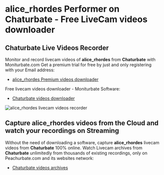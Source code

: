 # alice_rhordes Performer on Chaturbate - Free LiveCam videos downloader

## Chaturbate Live Videos Recorder

Monitor and record livecam videos of **alice_rhordes** from **Chaturbate** with Moniturbate.com
Get a premium trial for free by just and only registering with your Email address:
* [alice_rhordes Premium videos downloader](https://moniturbate.com/request-demo-licence-key.html)

Free livecam videos downloader - Moniturbate Software:
* [Chaturbate videos downloader](https://moniturbate.com/moniturbate-download-software.html)

![alice_rhordes livecam videos recorder](https://peachurnet.com/templates/moniturbate-software.png)


## Capture alice_rhordes videos from the Cloud and watch your recordings on Streaming

Without the need of downloading a software, capture **alice_rhordes** livecam videos from **Chaturbate** 100% online.
Watch Livecam archives from **Chaturbate** unlimitedly from thousands of existing recordings, only on Peachurbate.com and its websites network:
* [Chaturbate videos archives](https://peachurnet.com/)